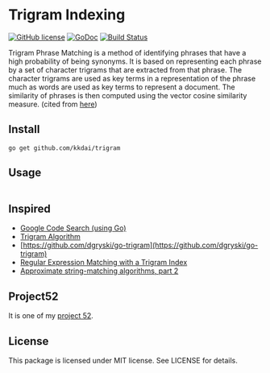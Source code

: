 Trigram Indexing
==================

[![GitHub license](https://img.shields.io/badge/license-MIT-blue.svg)](https://raw.githubusercontent.com/kkdai/trigram/master/LICENSE)  [![GoDoc](https://godoc.org/github.com/kkdai/trigram?status.svg)](https://godoc.org/github.com/kkdai/trigram)  [![Build Status](https://travis-ci.org/kkdai/trigram.svg?branch=master)](https://travis-ci.org/kkdai/trigram)


Trigram Phrase Matching is a method of identifying phrases that have a high probability of being synonyms. It is based on representing each phrase by a set of character trigrams that are extracted from that phrase. The character trigrams are used as key terms in a representation of the phrase much as words are used as key terms to represent a document. The similarity of phrases is then computed using the vector cosine similarity measure.  (cited from [here](http://ii.nlm.nih.gov/MTI/Details/trigram.shtml))



Install
---------------
`go get github.com/kkdai/trigram`


Usage
---------------

```go


```


Inspired
---------------

- [Google Code Search (using Go)](https://github.com/google/codesearch)
- [Trigram Algorithm](http://ii.nlm.nih.gov/MTI/Details/trigram.shtml)
- [https://github.com/dgryski/go-trigram](https://github.com/dgryski/go-trigram)
- [Regular Expression Matching with a Trigram Index](https://swtch.com/~rsc/regexp/regexp4.html)
- [Approximate string-matching algorithms, part 2](http://www.morfoedro.it/doc.php?n=223&lang=en#SimilarityMetric)

Project52
---------------

It is one of my [project 52](https://github.com/kkdai/project52).


License
---------------

This package is licensed under MIT license. See LICENSE for details.

